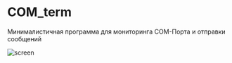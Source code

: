 # COM_term
Минималистичная программа для мониторинга COM-Порта и отправки сообщений

![screen](https://user-images.githubusercontent.com/6917825/176483429-b2d85318-90d1-452b-b611-c9ce90c58998.png)
